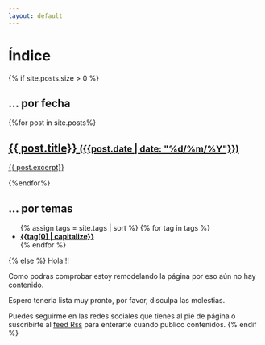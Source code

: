 ```yaml
---
layout: default
---
```

# Índice
{% if site.posts.size > 0 %}
<div class="flex-grid">
<section class="col">
  <h1>... por fecha</h1>
  {%for post in site.posts%}
    <a href="{{post.url}}" class="article">
    <article>
      <h2>{{ post.title}} <small>({{post.date | date: "%d/%m/%Y"}})</small></h2>
      <p>{{ post.excerpt}}</p>
    </article>
    </a>
  {%endfor%}
</section>

<section class="col">
  <h1>... por temas</h1>
  <ul>
  {% assign tags = site.tags | sort %}
  {% for tag in tags %}
      <li><a href="/{{tag[0]}}"><strong>{{tag[0] | capitalize}}</strong></a></li>
  {% endfor %}
  </ul>
</section>
</div>
{% else %}
  Hola!!!
  
  Como podras comprobar estoy remodelando la página por eso aún no hay contenido.

  Espero tenerla lista muy pronto, por favor, disculpa las molestias.
  
  Puedes seguirme en las redes sociales que tienes al pie de página o suscribirte al [feed Rss](/feed.xml) para enterarte cuando publico contenidos.
{% endif %}
